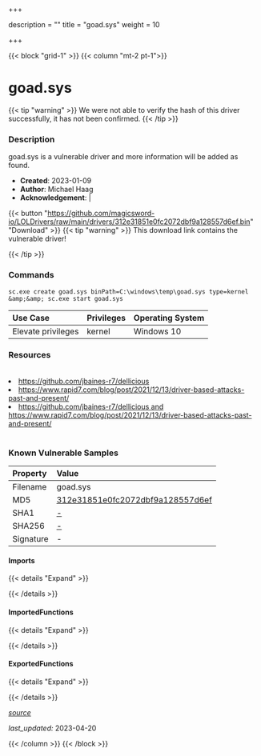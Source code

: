 +++

description = ""
title = "goad.sys"
weight = 10

+++


{{< block "grid-1" >}}
{{< column "mt-2 pt-1">}}


# goad.sys 


{{< tip "warning" >}}
We were not able to verify the hash of this driver successfully, it has not been confirmed.
{{< /tip >}}


### Description

goad.sys is a vulnerable driver and more information will be added as found.

- **Created**: 2023-01-09
- **Author**: Michael Haag
- **Acknowledgement**:  | [](https://twitter.com/)

{{< button "https://github.com/magicsword-io/LOLDrivers/raw/main/drivers/312e31851e0fc2072dbf9a128557d6ef.bin" "Download" >}}
{{< tip "warning" >}}
This download link contains the vulnerable driver!

{{< /tip >}}

### Commands

```
sc.exe create goad.sys binPath=C:\windows\temp\goad.sys type=kernel &amp;&amp; sc.exe start goad.sys
```

| Use Case | Privileges | Operating System | 
|:---- | ---- | ---- |
| Elevate privileges | kernel | Windows 10 |

### Resources
<br>
<li><a href=" https://github.com/jbaines-r7/dellicious"> https://github.com/jbaines-r7/dellicious</a></li>
<li><a href=" https://www.rapid7.com/blog/post/2021/12/13/driver-based-attacks-past-and-present/"> https://www.rapid7.com/blog/post/2021/12/13/driver-based-attacks-past-and-present/</a></li>
<li><a href="https://github.com/jbaines-r7/dellicious and https://www.rapid7.com/blog/post/2021/12/13/driver-based-attacks-past-and-present/">https://github.com/jbaines-r7/dellicious and https://www.rapid7.com/blog/post/2021/12/13/driver-based-attacks-past-and-present/</a></li>
<br>

### Known Vulnerable Samples

| Property           | Value |
|:-------------------|:------|
| Filename           | goad.sys |
| MD5                | [312e31851e0fc2072dbf9a128557d6ef](https://www.virustotal.com/gui/file/312e31851e0fc2072dbf9a128557d6ef) |
| SHA1               | [-](https://www.virustotal.com/gui/file/-) |
| SHA256             | [-](https://www.virustotal.com/gui/file/-) |
| Signature         | -   |


#### Imports
{{< details "Expand" >}}

{{< /details >}}
#### ImportedFunctions
{{< details "Expand" >}}

{{< /details >}}
#### ExportedFunctions
{{< details "Expand" >}}

{{< /details >}}


[*source*](https://github.com/magicsword-io/LOLDrivers/tree/main/yaml/goad.yaml)

*last_updated:* 2023-04-20








{{< /column >}}
{{< /block >}}
